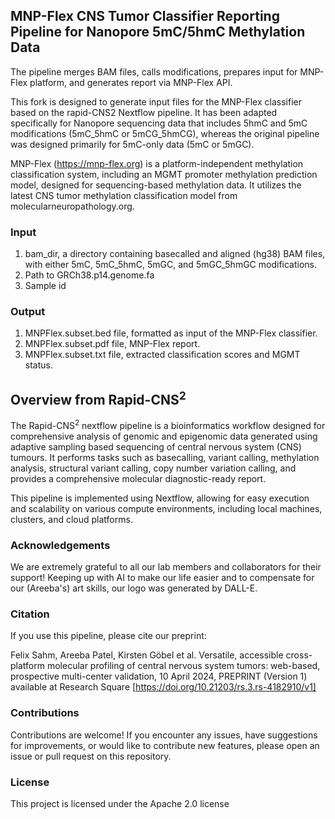 ## MNP-Flex CNS Tumor Classifier Reporting Pipeline for Nanopore 5mC/5hmC Methylation Data

The pipeline merges BAM files, calls modifications, prepares input for MNP-Flex platform, and generates report via MNP-Flex API.

This fork is designed to generate input files for the MNP-Flex classifier based on the rapid-CNS2 Nextflow pipeline. It has been adapted specifically for Nanopore sequencing data that includes 5hmC and 5mC modifications (5mC_5hmC or 5mCG_5hmCG), whereas the original pipeline was designed primarily for 5mC-only data (5mC or 5mGC). 

MNP-Flex (https://mnp-flex.org) is a platform-independent methylation classification system, including an MGMT promoter methylation prediction model, designed for sequencing-based methylation data. It utilizes the latest CNS tumor methylation classification model from molecularneuropathology.org.

### Input

1. bam_dir, a directory containing basecalled and aligned (hg38) BAM files, with either 5mC, 5mC_5hmC, 5mGC, and 5mGC_5hmGC modifications.
2. Path to GRCh38.p14.genome.fa
3. Sample id

### Output

1. MNPFlex.subset.bed file, formatted as input of the MNP-Flex classifier.
2. MNPFlex.subset.pdf file, MNP-Flex report.
3. MNPFlex.subset.txt file, extracted classification scores and MGMT status.

## Overview from Rapid-CNS<sup>2</sup> 

The Rapid-CNS<sup>2</sup> nextflow pipeline is a bioinformatics workflow designed for comprehensive analysis of genomic and epigenomic data generated using adaptive sampling based sequencing of central nervous system (CNS) tumours. It performs tasks such as basecalling, variant calling, methylation analysis, structural variant calling, copy number variation calling, and provides a comprehensive molecular diagnostic-ready report.

This pipeline is implemented using Nextflow, allowing for easy execution and scalability on various compute environments, including local machines, clusters, and cloud platforms.

### Acknowledgements
We are extremely grateful to all our lab members and collaborators for their support! 
Keeping up with AI to make our life easier and to compensate for our (Areeba's) art skills, our logo was generated by DALL-E.

### Citation
If you use this pipeline, please cite our preprint:

Felix Sahm, Areeba Patel, Kirsten Göbel et al. Versatile, accessible cross-platform molecular profiling of central nervous system tumors: web-based, prospective multi-center validation, 10 April 2024, PREPRINT (Version 1) available at Research Square [https://doi.org/10.21203/rs.3.rs-4182910/v1]

### Contributions
Contributions are welcome! If you encounter any issues, have suggestions for improvements, or would like to contribute new features, please open an issue or pull request on this repository.

### License

This project is licensed under the Apache 2.0 license
